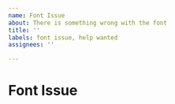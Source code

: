 ```yaml
---
name: Font Issue
about: There is something wrong with the font
title: ''
labels: font issue, help wanted
assignees: ''

---
```


<!-- We will work to fix this issue as soon as possible -->

# Font Issue
<!-- A clear description of what the issue is -->

<!-- The following sections are not required but recommended -->

<!-- ## Expected behavior -->
<!-- Tell us what should happen -->

<!-- ## Current behavior -->
<!-- Tell us what happens instead of the expected behavior -->

<!-- ## Possible solution -->
<!-- If you can suggest a fix for this issue -->

<!-- ## Additional context -->
<!-- Add any additional context about this issue -->
